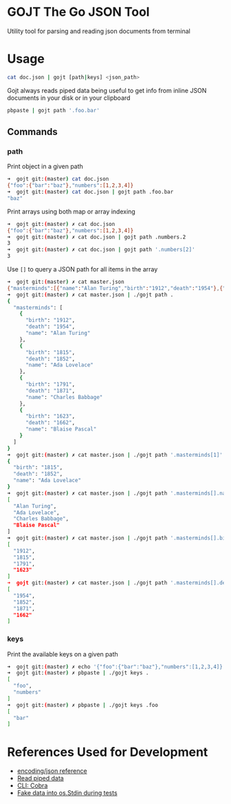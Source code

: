 # GOJT The Go JSON Tool

Utility tool for parsing and reading json documents from terminal

# Usage

```sh
cat doc.json | gojt [path|keys] <json_path>
```

Gojt always reads piped data being useful to get info from inline JSON
documents in your disk or in your clipboard

```sh
pbpaste | gojt path '.foo.bar'
```

## Commands

### path

Print object in a given path

```sh
➜  gojt git:(master) cat doc.json
{"foo":{"bar":"baz"},"numbers":[1,2,3,4]}
➜  gojt git:(master) cat doc.json | gojt path .foo.bar
"baz"
```

Print arrays using both map or array indexing

```sh
➜  gojt git:(master) ✗ cat doc.json
{"foo":{"bar":"baz"},"numbers":[1,2,3,4]}
➜  gojt git:(master) ✗ cat doc.json | gojt path .numbers.2
3
➜  gojt git:(master) ✗ cat doc.json | gojt path '.numbers[2]'
3
```

Use `[]` to query a JSON path for all items in the array

```sh
➜  gojt git:(master) ✗ cat master.json
{"masterminds":[{"name":"Alan Turing","birth":"1912","death":"1954"},{"name":"Ada Lovelace","birth":"1815","death":"1852"},{"name":"Charles Babbage","birth":"1791","death":"1871"},{"name":"Blaise Pascal","birth":"1623","death":"1662"}]}
➜  gojt git:(master) ✗ cat master.json | ./gojt path .
{
  "masterminds": [
    {
      "birth": "1912",
      "death": "1954",
      "name": "Alan Turing"
    },
    {
      "birth": "1815",
      "death": "1852",
      "name": "Ada Lovelace"
    },
    {
      "birth": "1791",
      "death": "1871",
      "name": "Charles Babbage"
    },
    {
      "birth": "1623",
      "death": "1662",
      "name": "Blaise Pascal"
    }
  ]
}
➜  gojt git:(master) ✗ cat master.json | ./gojt path '.masterminds[1]'
{
  "birth": "1815",
  "death": "1852",
  "name": "Ada Lovelace"
}
➜  gojt git:(master) ✗ cat master.json | ./gojt path '.masterminds[].name'
[
  "Alan Turing",
  "Ada Lovelace",
  "Charles Babbage",
  "Blaise Pascal"
]
➜  gojt git:(master) ✗ cat master.json | ./gojt path '.masterminds[].birth'
[
  "1912",
  "1815",
  "1791",
  "1623"
]
➜  gojt git:(master) ✗ cat master.json | ./gojt path '.masterminds[].death'
[
  "1954",
  "1852",
  "1871",
  "1662"
]
```

### keys

Print the available keys on a given path

```sh
➜  gojt git:(master) ✗ echo '{"foo":{"bar":"baz"},"numbers":[1,2,3,4]}' | pbcopy
➜  gojt git:(master) ✗ pbpaste | ./gojt keys .
[
  "foo",
  "numbers"
]
➜  gojt git:(master) ✗ pbpaste | ./gojt keys .foo
[
  "bar"
]
```

# References Used for Development

- [encoding/json reference](https://golang.org/pkg/encoding/json/)
- [Read piped data](https://flaviocopes.com/go-shell-pipes/)
- [CLI: Cobra](https://github.com/spf13/cobra)
- [Fake data into os.Stdin during tests](https://stackoverflow.com/questions/46365221/fill-os-stdin-for-function-that-reads-from-it)
